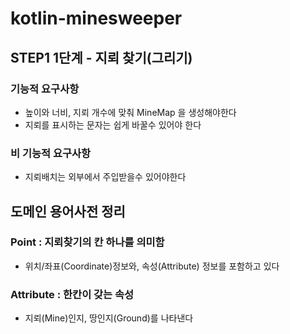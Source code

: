 # kotlin-minesweeper

## STEP1 1단계 - 지뢰 찾기(그리기)

### 기능적 요구사항
- 높이와 너비, 지뢰 개수에 맞춰 MineMap 을 생성해야한다
- 지뢰를 표시하는 문자는 쉽게 바꿀수 있어야 한다

### 비 기능적 요구사항
- 지뢰배치는 외부에서 주입받을수 있어야한다

## 도메인 용어사전 정리

### Point : 지뢰찾기의 칸 하나를 의미함
- 위치/좌표(Coordinate)정보와, 속성(Attribute) 정보를 포함하고 있다

### Attribute : 한칸이 갖는 속성
- 지뢰(Mine)인지, 땅인지(Ground)를 나타낸다

